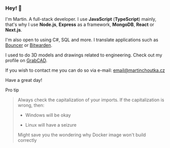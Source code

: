 ### Hey! 👋
I'm Martin. A full-stack developer. I use **JavaScript** (**TypeScript**) mainly, that's why I use **Node.js**, **Express** as a framework, **MongoDB**, **React** or **Next.js**. 

I'm also open to using C#, SQL and more. I translate applications such as [Bouncer](https://play.google.com/store/apps/details?id=com.samruston.permission) or [Bitwarden](https://bitwarden.com/). 

I used to do 3D models and drawings related to engineering. Check out my profile on [GrabCAD](https://grabcad.com/martin.choutka-1).

If you wish to contact me you can do so via e-mail: [email@martinchoutka.cz](mailto:email@martinchoutka.cz)

Have a great day!

Pro tip
> Always check the capitalization of your imports. If the capitalization is wrong, then:
> 
> - Windows will be okay
> 
> - Linux will have a seizure
>
> Might save you the wondering why Docker image won't build correctly
